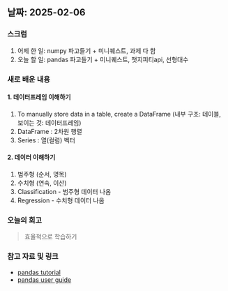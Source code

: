## 날짜: 2025-02-06

### 스크럼
1. 어제 한 일: numpy 파고들기 + 미니퀘스트, 과제 다 함 
2. 오늘 할 일: pandas 파고들기 + 미니퀘스트, 챗지피티api, 선형대수

### 새로 배운 내용
#### 1. 데이터프레임 이해하기
1. To manually store data in a table, create a DataFrame (내부 구조: 테이블, 보이는 것: 데이터프레임)
2. DataFrame : 2차원 행렬
3. Series : 열(컬럼) 벡터

#### 2. 데이터 이해하기
1. 범주형 (순서, 명목)
2. 수치형 (연속, 이산)
3. Classification - 범주형 데이터 나옴
4. Regression - 수치형 데이터 나옴

### 오늘의 회고
> 효율적으로 학습하기

### 참고 자료 및 링크
- [pandas tutorial](https://pandas.pydata.org/docs/getting_started/intro_tutorials/index.html)
- [pandas user guide](https://pandas.pydata.org/docs/user_guide/index.html)